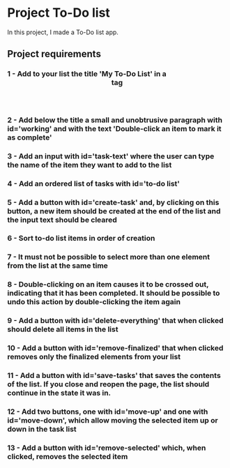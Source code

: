 # Project To-Do list

In this project, I made a To-Do list app.

## Project requirements

### 1 - Add to your list the title 'My To-Do List' in a <header> tag

### 2 - Add below the title a small and unobtrusive paragraph with id='working' and with the text 'Double-click an item to mark it as complete'

### 3 - Add an input with id='task-text' where the user can type the name of the item they want to add to the list

### 4 - Add an ordered list of tasks with id='to-do list'

### 5 - Add a button with id='create-task' and, by clicking on this button, a new item should be created at the end of the list and the input text should be cleared

### 6 - Sort to-do list items in order of creation

### 7 - It must not be possible to select more than one element from the list at the same time

### 8 - Double-clicking on an item causes it to be crossed out, indicating that it has been completed. It should be possible to undo this action by double-clicking the item again

### 9 - Add a button with id='delete-everything' that when clicked should delete all items in the list

### 10 - Add a button with id='remove-finalized' that when clicked removes **only** the finalized elements from your list

### 11 - Add a button with id='save-tasks' that saves the contents of the list. If you close and reopen the page, the list should continue in the state it was in.

### 12 - Add two buttons, one with id='move-up' and one with id='move-down', which allow moving the selected item up or down in the task list

### 13 - Add a button with id='remove-selected' which, when clicked, removes the selected item
